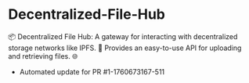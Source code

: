 # Decentralized-File-Hub
📦 Decentralized File Hub: A gateway for interacting with decentralized storage networks like IPFS. 💾 Provides an easy-to-use API for uploading and retrieving files. 🌐


- Automated update for PR #1-1760673167-511